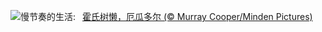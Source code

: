 ![](https://www.bing.com/th?id=OHR.HoffmansSloth_ZH-CN7563408641_UHD.jpg&w=1000)慢节奏的生活:&nbsp;&ensp;[霍氏树懒，厄瓜多尔 (© Murray Cooper/Minden Pictures)](https://www.bing.com/th?id=OHR.HoffmansSloth_ZH-CN7563408641_UHD.jpg)
<br><br/>
